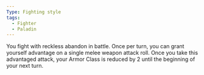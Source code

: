 ```yaml
---
Type: Fighting style
tags:
  - Fighter
  - Paladin
---
```

You fight with reckless abandon in battle. Once per turn, you can grant yourself advantage on a single melee weapon attack roll. Once you take this advantaged attack, your Armor Class is reduced by 2 until the beginning of your next turn.
